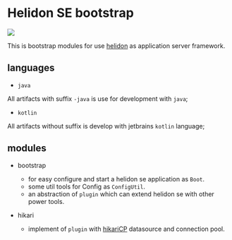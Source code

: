 # Helidon SE bootstrap

[![](https://jitpack.io/v/ZenLiuCN/helidon-boot.svg)](https://jitpack.io/#ZenLiuCN/helidon-boot)

 This is bootstrap modules for use [helidon](https://helidon.io/) as application server framework.

## languages
+ `java`

 All artifacts with suffix `-java` is use for development with `java`;

+ `kotlin`

 All artifacts without suffix is develop with jetbrains `kotlin` language;
 
## modules

+ bootstrap
    + for easy configure and start a helidon se application as `Boot`.
    + some util tools for Config as `ConfigUtil`.
    + an abstraction of `plugin` which can extend helidon se with other power tools.
    
+ hikari
    + implement of `plugin` with [hikariCP](https://github.com/brettwooldridge/HikariCP) datasource and connection pool.


